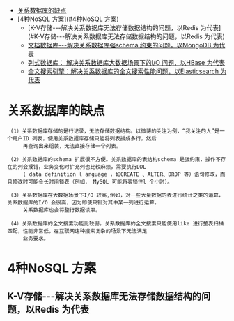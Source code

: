 
* [关系数据库的缺点](#关系数据库的缺点)
* [4种NoSQL 方案](#4种NoSQL 方案)
  * [K-V存储---解决关系数据库无法存储数据结构的问题，以Redis 为代表](#K-V存储---解决关系数据库无法存储数据结构的问题，以Redis 为代表)
  * [文档数据库---解决关系数据库强schema 约束的问题，以MongoDB 为代表]()
  * [列式数据库： 解决关系数据库大数据场景下的I/O 问题，以HBase 为代表]()
  * [全文搜索引擎：解决关系数据库的全文搜索性能问题，以Elasticsearch 为代表]()




# 关系数据库的缺点

     (1）关系数据库存储的是行记录，无法存储数据结构。以微博的关注为例，“我关注的人”是一个用户ID 列表，使用关系数据库存储只能将列表拆成多行，然后
         再查询出来组装，无法直接存储一个列表。

     (2）关系数据库的schema 扩展很不方便。关系数据库的表结构schema 是强约束，操作不存在的列会报错，业务变化时扩充列也比较麻烦，需要执行DDL 
         ( data definition l anguage ，如CREATE 、ALTER、DROP 等）语句修改，而且修改时可能会长时间锁表（例如， MySQL 可能将表锁住l 个小时）。
          
     (3）关系数据库在大数据场景下I/O 较高,例如，对一些大量数据的表进行统计之类的运算，关系数据库的I/O 会很高，因为即使只针对其中某一列进行运算，
         关系数据库也会将整行数据读取。

     (4）关系数据库的全文搜索功能比较弱。关系数据库的全文搜索只能使用like 进行整表扫描匹配，性能非常低，在互联网这种搜索复杂的场景下无法满足
         业务要求。

# 4种NoSQL 方案

## K-V存储---解决关系数据库无法存储数据结构的问题，以Redis 为代表
